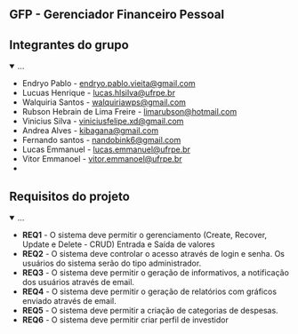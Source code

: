 ## GFP - Gerenciador Financeiro Pessoal

## Integrantes do grupo 
<details open>
 <summary>...</summary>

 * Endryo Pablo - endryo.pablo.vieita@gmail.com
 * Lucuas Henrique - lucas.hlsilva@ufrpe.br
 * Walquiria Santos - walquiriawps@gmail.com
 * Rubson Hebrain de Lima Freire - limarubson@hotmail.com
 * Vinicius Silva - viniciusfelipe.xd@gmail.com
 * Andrea Alves - kibagana@gmail.com
 * Fernando santos - nandobink6@gmail.com
 * Lucas Emmanuel - lucas.emmanuel@ufrpe.br
 * Vitor Emmanoel - vitor.emmanoel@ufrpe.br
 * 
</details>

## Requisitos do projeto

<details open>
 <summary>...</summary>
 
 * **REQ1** - O sistema deve permitir o gerenciamento (Create, Recover, Update e Delete - CRUD) Entrada e Saída de valores 
 * **REQ2** - O sistema deve controlar o acesso através de login e senha. Os usuários do sistema serão do tipo administrador.
 * **REQ3** - O sistema deve permitir o geração de informativos, a notificação dos usuários através de email.
 * **REQ4** - O sistema deve permitir o geração de relatórios com gráficos enviado através de email.
 * **REQ5** - O sistema deve permitir a criação de categorias de despesas.
 * **REQ6** - O sistema deve permitir criar perfil de investidor
 </details >
